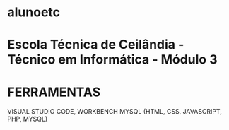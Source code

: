 # alunoetc

# Escola Técnica de Ceilândia - Técnico em Informática - Módulo 3

# FERRAMENTAS

VISUAL STUDIO CODE, WORKBENCH MYSQL 
(HTML, CSS, JAVASCRIPT, PHP, MYSQL)
